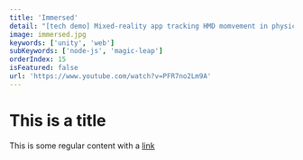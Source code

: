 ```yaml
---
title: 'Immersed'
detail: "[tech demo] Mixed-reality app tracking HMD momvement in physical space."
image: immersed.jpg
keywords: ['unity', 'web']
subKeywords: ['node-js', 'magic-leap']
orderIndex: 15
isFeatured: false
url: 'https://www.youtube.com/watch?v=PFR7no2Lm9A'
---
```


# This is a title

This is some regular content with a [link](https://google.com)